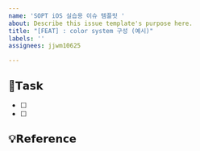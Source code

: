```yaml
---
name: 'SOPT iOS 실습용 이슈 템플릿 '
about: Describe this issue template's purpose here.
title: "[FEAT] : color system 구성 (예시)"
labels: ''
assignees: jjwm10625

---
```


## 📌𝗧𝗮𝘀𝗸
- [ ] 
- [ ] 

## 💡𝗥𝗲𝗳𝗲𝗿𝗲𝗻𝗰𝗲

